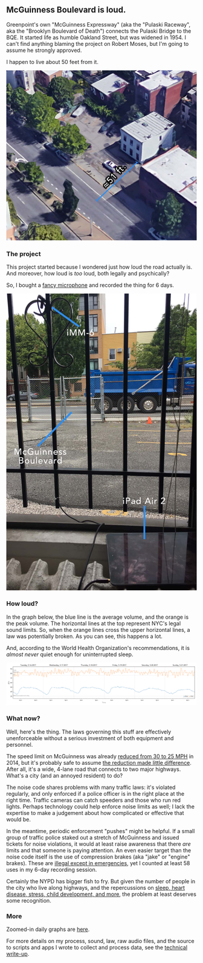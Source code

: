 ---
---

## McGuinness Boulevard is loud.

Greenpoint's own "McGuinness Expressway" (aka the "Pulaski Raceway", aka the "Brooklyn Boulevard of Death") connects the Pulaski Bridge to the BQE. It started life as humble Oakland Street, but was widened in 1954. I can't find anything blaming the project on Robert Moses, but I'm going to assume he strongly approved.

I happen to live about 50 feet from it.

![Home](images/home.jpg)

### The project

This project started because I wondered just how loud the road actually is. And moreover, how loud is *too* loud, both legally and psychically?

So, I bought a [fancy microphone](daytonaudio.com/index.php/imm-6-idevice-calibrated-measurement-microphone.html) and recorded the thing for 6 days.

![The setup](images/setup.jpg)

### How loud?

In the graph below, the blue line is the average volume, and the orange is the peak volume. The horizontal lines at the top represent NYC's legal sound limits. So, when the orange lines cross the upper horizontal lines, a law was potentially broken. As you can see, this happens a lot.

And, according to the World Health Organization's recommendations, it is *almost never* quiet enough for uninterrupted sleep.

[![May 16 - May 21, 2017](images/all-together.png)](images/all-together.png)

### What now?

Well, here's the thing. The laws governing this stuff are effectively unenforceable without a serious investment of both equipment and personnel.

The speed limit on McGuinness was already [reduced from 30 to 25 MPH](http://gothamist.com/2014/04/23/mcguinness_boulevard_gets_slow_zone.php) in 2014, but it's probably safe to assume [the reduction made little difference](http://gothamist.com/2014/11/08/speed_limit_mcguinness.php). After all, it's a wide, 4-lane road that connects to two major highways. What's a city (and an annoyed resident) to do?

The noise code shares problems with many traffic laws: it's violated regularly, and only enforced if a police officer is in the right place at the right time. Traffic cameras can catch speeders and those who run red lights. Perhaps technology could help enforce noise limits as well; I lack the expertise to make a judgement about how complicated or effective that would be.

In the meantime, periodic enforcement "pushes" might be helpful. If a small group of traffic police staked out a stretch of McGuinness and issued tickets for noise violations, it would at least raise awareness that there *are* limits and that someone is paying attention. An even easier target than the noise code itself is the use of compression brakes (aka "jake" or "engine" brakes). These are [illegal except in emergencies](http://library.amlegal.com/nxt/gateway.dll/New%20York/admin/title24environmentalprotectionandutiliti/chapter2noisecontrol?f=templates$fn=default.htm$3.0$vid=amlegal:newyork_ny$anc=JD_24-236), yet I counted at least 58 uses in my 6-day recording session.

Certainly the NYPD has bigger fish to fry. But given the number of people in the city who live along highways, and the repercussions on [sleep, heart disease, stress, child development, and more](https://en.wikipedia.org/wiki/Health_effects_from_noise), the problem at least deserves some recognition.

### More

Zoomed-in daily graphs are [here](https://github.com/misterfifths/sounds-of-mcguinness/tree/master/analyze/graphs).

For more details on my process, sound, law, raw audio files, and the source to scripts and apps I wrote to collect and process data, see the [technical write-up](https://github.com/misterfifths/sounds-of-mcguinness).
